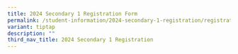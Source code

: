 ```yaml
---
title: 2024 Secondary 1 Registration Form
permalink: /student-information/2024-secondary-1-registration/registration-form/
variant: tiptap
description: ""
third_nav_title: 2024 Secondary 1 Registration
---
```

